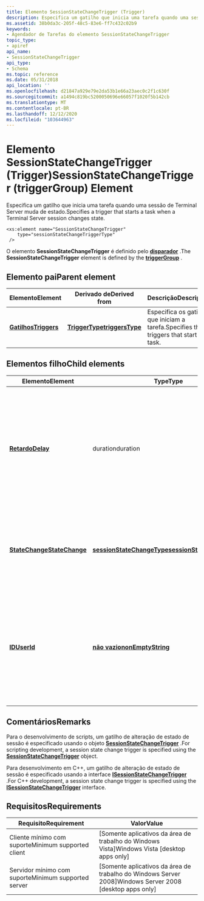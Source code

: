 ```yaml
---
title: Elemento SessionStateChangeTrigger (Trigger)
description: Especifica um gatilho que inicia uma tarefa quando uma sessão de Terminal Server muda de estado.
ms.assetid: 38b0da3c-205f-48c5-83e6-ff7c432c02b9
keywords:
- Agendador de Tarefas do elemento SessionStateChangeTrigger
topic_type:
- apiref
api_name:
- SessionStateChangeTrigger
api_type:
- Schema
ms.topic: reference
ms.date: 05/31/2018
api_location: ''
ms.openlocfilehash: d21847a929e79e2da53b1e66a23aec0c2f1c630f
ms.sourcegitcommit: a1494c819bc5200050696e66057f1020f5b142cb
ms.translationtype: MT
ms.contentlocale: pt-BR
ms.lasthandoff: 12/12/2020
ms.locfileid: "103644963"
---
```

# <a name="sessionstatechangetrigger-triggergroup-element"></a><span data-ttu-id="b7d2b-104">Elemento SessionStateChangeTrigger (Trigger)</span><span class="sxs-lookup"><span data-stu-id="b7d2b-104">SessionStateChangeTrigger (triggerGroup) Element</span></span>

<span data-ttu-id="b7d2b-105">Especifica um gatilho que inicia uma tarefa quando uma sessão de Terminal Server muda de estado.</span><span class="sxs-lookup"><span data-stu-id="b7d2b-105">Specifies a trigger that starts a task when a Terminal Server session changes state.</span></span>

``` syntax
<xs:element name="SessionStateChangeTrigger"
    type="sessionStateChangeTriggerType"
 />
```

<span data-ttu-id="b7d2b-106">O elemento **SessionStateChangeTrigger** é definido pelo [**disparador**](taskschedulerschema-triggergroup-group.md) .</span><span class="sxs-lookup"><span data-stu-id="b7d2b-106">The **SessionStateChangeTrigger** element is defined by the [**triggerGroup**](taskschedulerschema-triggergroup-group.md) .</span></span>

## <a name="parent-element"></a><span data-ttu-id="b7d2b-107">Elemento pai</span><span class="sxs-lookup"><span data-stu-id="b7d2b-107">Parent element</span></span>



| <span data-ttu-id="b7d2b-108">Elemento</span><span class="sxs-lookup"><span data-stu-id="b7d2b-108">Element</span></span>                                                           | <span data-ttu-id="b7d2b-109">Derivado de</span><span class="sxs-lookup"><span data-stu-id="b7d2b-109">Derived from</span></span>                                                         | <span data-ttu-id="b7d2b-110">Descrição</span><span class="sxs-lookup"><span data-stu-id="b7d2b-110">Description</span></span>                                            |
|-------------------------------------------------------------------|----------------------------------------------------------------------|--------------------------------------------------------|
| [<span data-ttu-id="b7d2b-111">**Gatilhos**</span><span class="sxs-lookup"><span data-stu-id="b7d2b-111">**Triggers**</span></span>](taskschedulerschema-triggers-tasktype-element.md) | [<span data-ttu-id="b7d2b-112">**TriggerType**</span><span class="sxs-lookup"><span data-stu-id="b7d2b-112">**triggersType**</span></span>](taskschedulerschema-triggerstype-complextype.md) | <span data-ttu-id="b7d2b-113">Especifica os gatilhos que iniciam a tarefa.</span><span class="sxs-lookup"><span data-stu-id="b7d2b-113">Specifies the triggers that start the task.</span></span><br/> |



## <a name="child-elements"></a><span data-ttu-id="b7d2b-114">Elementos filho</span><span class="sxs-lookup"><span data-stu-id="b7d2b-114">Child elements</span></span>



| <span data-ttu-id="b7d2b-115">Elemento</span><span class="sxs-lookup"><span data-stu-id="b7d2b-115">Element</span></span>                                                                                      | <span data-ttu-id="b7d2b-116">Type</span><span class="sxs-lookup"><span data-stu-id="b7d2b-116">Type</span></span>                                                                                    | <span data-ttu-id="b7d2b-117">Descrição</span><span class="sxs-lookup"><span data-stu-id="b7d2b-117">Description</span></span>                                                                                                                                           |
|----------------------------------------------------------------------------------------------|-----------------------------------------------------------------------------------------|-------------------------------------------------------------------------------------------------------------------------------------------------------|
| [<span data-ttu-id="b7d2b-118">**Retardo**</span><span class="sxs-lookup"><span data-stu-id="b7d2b-118">**Delay**</span></span>](taskschedulerschema-delay-sessionstatechangetriggertype-element.md)             | <span data-ttu-id="b7d2b-119">duration</span><span class="sxs-lookup"><span data-stu-id="b7d2b-119">duration</span></span>                                                                                | <span data-ttu-id="b7d2b-120">Especifica um valor que indica o comprimento do atraso antes que uma tarefa seja iniciada quando uma alteração de estado de sessão de Terminal Server for detectada.</span><span class="sxs-lookup"><span data-stu-id="b7d2b-120">Specifies a value that indicates the length of the delay before a task is started when a Terminal Server session state change is detected.</span></span><br/> |
| [<span data-ttu-id="b7d2b-121">**StateChange**</span><span class="sxs-lookup"><span data-stu-id="b7d2b-121">**StateChange**</span></span>](taskschedulerschema-statechange-sessionstatechangetriggertype-element.md) | [<span data-ttu-id="b7d2b-122">**sessionStateChangeType**</span><span class="sxs-lookup"><span data-stu-id="b7d2b-122">**sessionStateChangeType**</span></span>](taskschedulerschema-sessionstatechangetype-simpletype.md) | <span data-ttu-id="b7d2b-123">Especifica o tipo de Terminal Server alteração de sessão que dispararia uma inicialização de tarefa.</span><span class="sxs-lookup"><span data-stu-id="b7d2b-123">Specifies the kind of Terminal Server session change that would trigger a task launch.</span></span><br/>                                                     |
| [<span data-ttu-id="b7d2b-124">**ID**</span><span class="sxs-lookup"><span data-stu-id="b7d2b-124">**UserId**</span></span>](taskschedulerschema-userid-sessionstatechangetriggertype-element.md)           | [<span data-ttu-id="b7d2b-125">**não vazio**</span><span class="sxs-lookup"><span data-stu-id="b7d2b-125">**nonEmptyString**</span></span>](taskschedulerschema-nonemptystring-simpletype.md)                 | <span data-ttu-id="b7d2b-126">Especifica o usuário para a sessão de Terminal Server.</span><span class="sxs-lookup"><span data-stu-id="b7d2b-126">Specifies the user for the Terminal Server session.</span></span> <span data-ttu-id="b7d2b-127">Quando uma alteração de estado de sessão é detectada para esse usuário, uma tarefa é iniciada.</span><span class="sxs-lookup"><span data-stu-id="b7d2b-127">When a session state change is detected for this user, a task is started.</span></span><br/>              |



## <a name="remarks"></a><span data-ttu-id="b7d2b-128">Comentários</span><span class="sxs-lookup"><span data-stu-id="b7d2b-128">Remarks</span></span>

<span data-ttu-id="b7d2b-129">Para o desenvolvimento de scripts, um gatilho de alteração de estado de sessão é especificado usando o objeto [**SessionStateChangeTrigger**](sessionstatechangetrigger.md) .</span><span class="sxs-lookup"><span data-stu-id="b7d2b-129">For scripting development, a session state change trigger is specified using the [**SessionStateChangeTrigger**](sessionstatechangetrigger.md) object.</span></span>

<span data-ttu-id="b7d2b-130">Para desenvolvimento em C++, um gatilho de alteração de estado de sessão é especificado usando a interface [**ISessionStateChangeTrigger**](/windows/desktop/api/taskschd/nn-taskschd-isessionstatechangetrigger) .</span><span class="sxs-lookup"><span data-stu-id="b7d2b-130">For C++ development, a session state change trigger is specified using the [**ISessionStateChangeTrigger**](/windows/desktop/api/taskschd/nn-taskschd-isessionstatechangetrigger) interface.</span></span>

## <a name="requirements"></a><span data-ttu-id="b7d2b-131">Requisitos</span><span class="sxs-lookup"><span data-stu-id="b7d2b-131">Requirements</span></span>



| <span data-ttu-id="b7d2b-132">Requisito</span><span class="sxs-lookup"><span data-stu-id="b7d2b-132">Requirement</span></span> | <span data-ttu-id="b7d2b-133">Valor</span><span class="sxs-lookup"><span data-stu-id="b7d2b-133">Value</span></span> |
|-------------------------------------|------------------------------------------------------|
| <span data-ttu-id="b7d2b-134">Cliente mínimo com suporte</span><span class="sxs-lookup"><span data-stu-id="b7d2b-134">Minimum supported client</span></span><br/> | <span data-ttu-id="b7d2b-135">\[Somente aplicativos da área de trabalho do Windows Vista\]</span><span class="sxs-lookup"><span data-stu-id="b7d2b-135">Windows Vista \[desktop apps only\]</span></span><br/>       |
| <span data-ttu-id="b7d2b-136">Servidor mínimo com suporte</span><span class="sxs-lookup"><span data-stu-id="b7d2b-136">Minimum supported server</span></span><br/> | <span data-ttu-id="b7d2b-137">\[Somente aplicativos da área de trabalho do Windows Server 2008\]</span><span class="sxs-lookup"><span data-stu-id="b7d2b-137">Windows Server 2008 \[desktop apps only\]</span></span><br/> |



 

 





